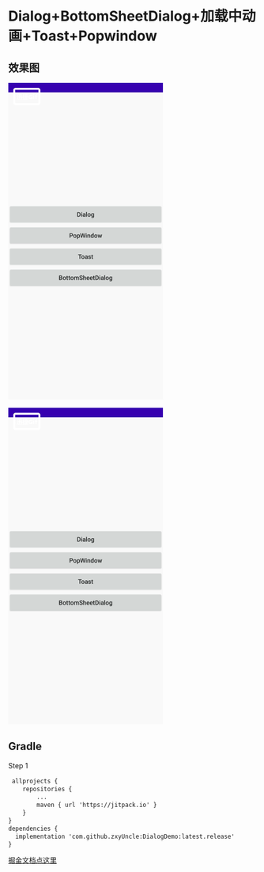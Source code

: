 # Dialog+BottomSheetDialog+加载中动画+Toast+Popwindow
## 效果图
[![](https://raw.githubusercontent.com/zxyUncle/DialogDemo/master/dialog/全部.gif)](https://raw.githubusercontent.com/zxyUncle/DialogDemo/master/dialog/全部.gif)

![此处输入图片的描述][1]

Gradle
-----
Step 1


     allprojects {
		repositories {
			...
			maven { url 'https://jitpack.io' }
		}
	}
	dependencies {
	  implementation 'com.github.zxyUncle:DialogDemo:latest.release'
	}


[掘金文档点这里][2]


  [1]: https://raw.githubusercontent.com/zxyUncle/DialogDemo/master/dialog/%E5%85%A8%E9%83%A8.gif
  [2]: https://juejin.cn/post/6946458247368802341